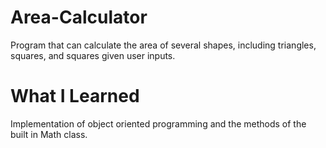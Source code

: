 # Area-Calculator
Program that can calculate the area of several shapes, including triangles, squares, and squares given user inputs. 

# What I Learned
Implementation of object oriented programming and the methods of the built in Math class.

